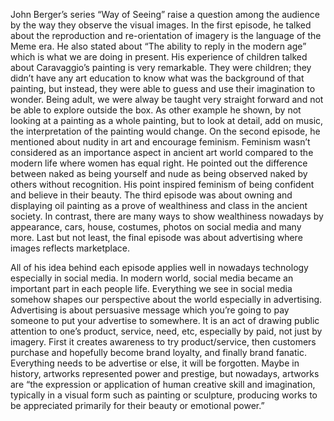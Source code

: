 John Berger’s series “Way of Seeing” raise a question among the audience by the way they observe the visual images. In the first episode, he talked about the reproduction and re-orientation of imagery is the language of the Meme era. He also stated about “The ability to reply in the modern age” which is what we are doing in present. His experience of children talked about Caravaggio’s painting is very remarkable. They were children; they didn’t have any art education to know what was the background of that painting, but instead, they were able to guess and use their imagination to wonder. Being adult, we were alway be taught very straight forward and not be able to explore outside the box. As other example he shown, by not looking at a painting as a whole painting, but to look at detail, add on music, the interpretation of the painting would change. On the second episode, he mentioned about nudity in art and encourage feminism. Feminism wasn’t considered as an importance aspect in ancient art world compared to the modern life where women has equal right. He pointed out the difference between naked as being yourself and nude as being observed naked by others without recognition. His point inspired feminism of being confident and believe in their beauty. The third episode was about owning and displaying oil painting as a prove of wealthiness and class in the ancient society. In contrast, there are many ways to show wealthiness nowadays by appearance, cars, house, costumes, photos on social media and many more. Last but not least, the final episode was about advertising where images reflects marketplace.

All of his idea behind each episode applies well in nowadays technology especially in social media. In modern world, social media became an important part in each people life. Everything we see in social media somehow shapes our perspective about the world especially in advertising. Advertising is about persuasive message which you’re going to pay someone to put your advertise to somewhere. It is an act of drawing public attention to one’s product, service, need, etc, especially by paid, not just by imagery. First it creates awareness to try product/service, then customers purchase and hopefully become brand loyalty, and finally brand fanatic. Everything needs to be advertise or else, it will be forgotten. Maybe in history, artworks represented power and prestige, but nowadays, artworks are “the expression or application of human creative skill and imagination, typically in a visual form such as painting or sculpture, producing works to be appreciated primarily for their beauty or emotional power.”

